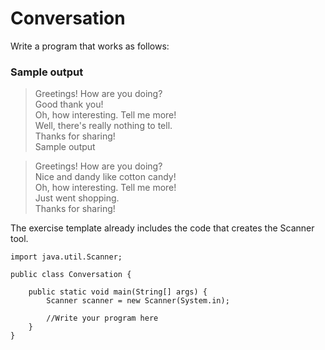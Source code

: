 # Conversation

Write a program that works as follows:
### Sample output

>Greetings! How are you doing? <br>
>Good thank you! <br>
>Oh, how interesting. Tell me more! <br>
>Well, there's really nothing to tell. <br>
>Thanks for sharing! <br>
>Sample output <br>

>Greetings! How are you doing? <br>
>Nice and dandy like cotton candy! <br>
>Oh, how interesting. Tell me more!<br>
>Just went shopping. <br> 
>Thanks for sharing!<br>

The exercise template already includes the code that creates the Scanner tool.
```
import java.util.Scanner;

public class Conversation {

    public static void main(String[] args) {
        Scanner scanner = new Scanner(System.in);

        //Write your program here
    }
}
```